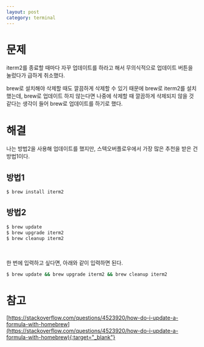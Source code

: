 ```yaml
---
layout: post
category: terminal
---
```


# 문제

iterm2를 종료할 때마다 자꾸 업데이트를 하라고 해서 무의식적으로 업데이트 버튼을 눌렀다가 급하게 취소했다.

brew로 설치해야 삭제할 때도 깔끔하게 삭제할 수 있기 때문에 brew로 iterm2를 설치했는데, brew로 업데이트 하지 않는다면 나중에 삭제할 때 깔끔하게 삭제되지 않을 것 같다는 생각이 들어 brew로 업데이트를 하기로 했다.

# 해결

나는 방법2을 사용해 업데이트를 했지만, 스텍오버플로우에서 가장 많은 추천을 받은 건 방법1이다.


## 방법1

```bash
$ brew install iterm2
```

## 방법2

```bash
$ brew update
$ brew upgrade iterm2
$ brew cleanup iterm2
```

<br>

한 번에 입력하고 싶다면, 아래와 같이 입력하면 된다.

```bash
$ brew update && brew upgrade iterm2 && brew cleanup iterm2
```

# 참고

[https://stackoverflow.com/questions/4523920/how-do-i-update-a-formula-with-homebrew](https://stackoverflow.com/questions/4523920/how-do-i-update-a-formula-with-homebrew){:target="_blank"}